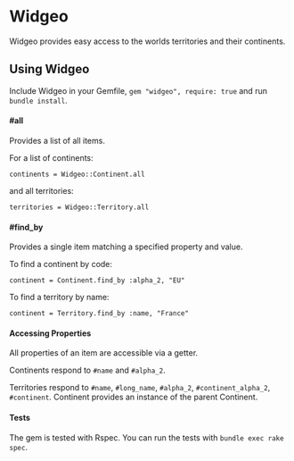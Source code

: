 # Widgeo

Widgeo provides easy access to the worlds territories and their continents.

## Using Widgeo

Include Widgeo in your Gemfile, `gem "widgeo", require: true` and run `bundle install`.

#### #all

Provides a list of all items.

For a list of continents:

`continents = Widgeo::Continent.all`

and all territories:

`territories = Widgeo::Territory.all`

#### #find_by

Provides a single item matching a specified property and value.

To find a continent by code:

`continent = Continent.find_by :alpha_2, "EU"`

To find a territory by name:

`continent = Territory.find_by :name, "France"`

#### Accessing Properties

All properties of an item are accessible via a getter.

Continents respond to `#name` and `#alpha_2`.

Territories respond to `#name`, `#long_name`, `#alpha_2`, `#continent_alpha_2`, `#continent`. Continent provides an instance of the parent Continent.

#### Tests

The gem is tested with Rspec. You can run the tests with `bundle exec rake spec`.
